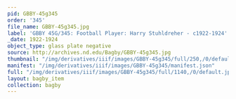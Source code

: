```yaml
---
pid: GBBY-45g345
order: '345'
file_name: GBBY-45g345.jpg
label: 'GBBY 45G/345: Football Player: Harry Stuhldreher - c1922-1924'
_date: 1922-1924
object_type: glass plate negative
source: http://archives.nd.edu/Bagby/GBBY-45g345.jpg
thumbnail: "/img/derivatives/iiif/images/GBBY-45g345/full/250,/0/default.jpg"
manifest: "/img/derivatives/iiif/images/GBBY-45g345/manifest.json"
full: "/img/derivatives/iiif/images/GBBY-45g345/full/1140,/0/default.jpg"
layout: bagby_item
collection: bagby
---
```

